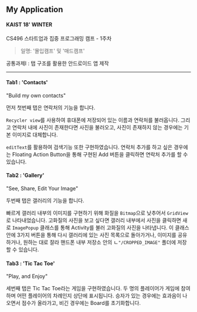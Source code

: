 ## My Application

#### KAIST 18' WINTER

CS496 스타트업과 집중 프로그래밍 캠프 - 1주차

>	일명: '몰입캠프' 및 '매드캠프'

공통과제I : 탭 구조를 활용한 안드로이드 앱 제작

----------------------------
#### Tab1 : 'Contacts'

"Build my own contacts"

먼저 첫번째 탭은 연락처의 기능을 합니다. 

```Recycler view```를 사용하여 휴대폰에 저장되어 있는 이름과 연락처를 불러옵니다. 그리고 연락처 내에 사진이 존재한다면 사진을 불러오고, 사진이 존재하지 않는 경우에는 기본 이미지로 대체합니다. 

```editText```를 활용하여 검색기능 또한 구현하였습니다. 연락처 추가를 하고 싶은 경우에는 Floating Action Button을 통해 구현된 Add 버튼을 클릭하면 연락처 추가를 할 수 있습니다.

#### Tab2 : 'Gallery'

"See, Share, Edit Your Image"

두번째 탭은 갤러리의 기능을 합니다. 

빠르게 갤러리 내부의 이미지를 구현하기 위해 화질을 ```Bitmap```으로 낮추어서 ```GridView```로 나타내었습니다. 고화질의 사진을 보고 싶다면 갤러리 내부에서 사진을 클릭하면 새로 ```ImagePopup``` 클래스를 통해 Activity를 불러 고화질의 사진을 나타냅니다. 이 클래스 안에 3가지 버튼을 통해 다시 갤러리에 있는 사진 목록으로 돌아가거나, 이미지를 공유하거나, 원하는 대로 잘라 핸드폰 내부 저장소 안의 ㄴ```"/CROPPED_IMAGE"``` 폴더에 저장할 수 있습니다.


#### Tab3 : 'Tic Tac Toe'

"Play, and Enjoy"

세번째 탭은 Tic Tac Toe라는 게임을 구현하였습니다. 두 명의 플레이어가 게임에 참여하며 어떤 플레이어의 차례인지 상단에 표시됩니다. 승자가 있는 경우에는 효과음이 나오면서 점수가 올라가고, 비긴 경우에는 Board를 초기화합니다.


